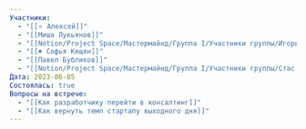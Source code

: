```yaml
---
Участники:
  - "[[⭐️ Алексей]]"
  - "[[Миша Лукьянов]]"
  - "[[Notion/Project Space/Мастермайнд/Группа I/Участники группы/Игорь Алексеенко/Игорь Алексеенко\\|Игорь Алексеенко]]"
  - "[[✖️ Софья Кещян]]"
  - "[[Павел Бубликов]]"
  - "[[Notion/Project Space/Мастермайнд/Группа I/Участники группы/Стас Харламов/Стас Харламов\\|Стас Харламов]]"
Дата: 2023-06-05
Состоялась: true
Вопросы на встрече:
  - "[[Как разработчику перейти в консалтинг]]"
  - "[[Как вернуть темп стартапу выходного дня]]"
---
```

